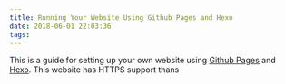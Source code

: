 ```yaml
---
title: Running Your Website Using Github Pages and Hexo
date: 2018-06-01 22:03:36
tags:
---
```


This is a guide for setting up your own website using [Github Pages](https://github.io) and [Hexo](https://hexo.io). This website has HTTPS support thans 
